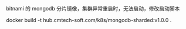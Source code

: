 bitnami 的 mongodb 分片镜像，集群异常重启时，无法启动，修改启动脚本

docker build -t hub.cmtech-soft.com/k8s/mongodb-sharded:v1.0.0 .
